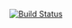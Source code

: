 [![Build Status](https://semaphoreci.com/api/v1/projects/05c37b19-1ed7-49cd-867d-4d102dc09e64/461701/badge.svg)](https://semaphoreci.com/raven/ryeboy)
